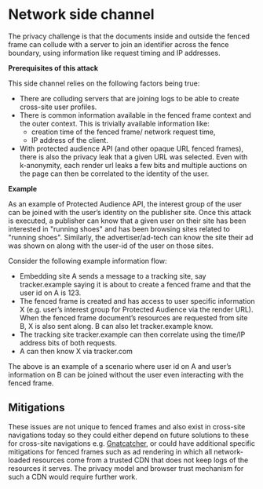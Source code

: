 # Network side channel

The privacy challenge is that the  documents inside and outside the fenced frame can collude with a server to join an identifier across the fence boundary, using information like request timing and IP addresses. 

**Prerequisites of this attack**

This side channel relies on the following factors being true:
* There are colluding servers that are joining logs to be able to create cross-site user profiles. 
* There is common information available in the fenced frame context and the outer context. This is trivially available information like:
  * creation time of the fenced frame/ network request time,
  * IP address of the client.
* With protected audience API (and other opaque URL fenced frames), there is also the privacy leak that a given URL was selected. Even with k-anonymity, each render url leaks a few bits and multiple auctions on the page can then be correlated to the identity of the user.

**Example**

As an example of Protected Audience API, the interest group of the user can be joined with the user’s identity on the publisher site. Once this attack is executed, a publisher can know that a given user on their site has been interested in "running shoes" and has been browsing sites related to "running shoes".
Similarly, the advertiser/ad-tech can know the site their ad was shown on along with the user-id of the user on those sites.

Consider the following example information flow:

*   Embedding site A sends a message to a tracking site, say tracker.example saying it is about to create a fenced frame and that the user id on A is 123.
*   The fenced frame is created and has access to user specific information X (e.g. user’s interest group for Protected Audience via the render URL). When the fenced frame document’s resources are requested from site B, X is also sent along. B can also let tracker.example know.
*   The tracking site tracker.example can then correlate using the time/IP address bits of both requests.
*   A can then know X via tracker.com

The above is an example of a scenario where user id on A and user’s information on B can be joined without the user even interacting with the fenced frame.

## Mitigations

These issues are not unique to fenced frames and also exist in cross-site navigations today so they could either depend on future solutions to these for cross-site navigations e.g. [Gnatcatcher](https://github.com/bslassey/ip-blindness), or could have additional specific mitigations for fenced frames such as ad rendering in which all network-loaded resources come from a trusted CDN that does not keep logs of the resources it serves. The privacy model and browser trust mechanism for such a CDN would require further work.

